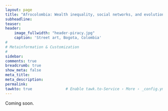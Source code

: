 ```yaml
---
layout: page
title: "Afrocolombia: Wealth inequality, social networks, and evolutionary ecology"
subheadline: 
teaser: 
header:
    image_fullwidth: "header-piracy.jpg"
    caption: 'Street art, Bogota, Colombia'
#
# Metainformation & Customization
#
sidebar: 
comments: true
breadcrumb: true
show_meta: false
meta_title:           
meta_description:
permalink:
tawkto: true               # Enable tawk.to-Service › More › _config.yml
---
```


Coming soon.



 
